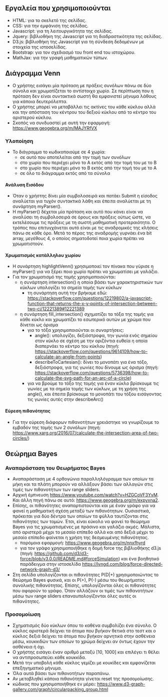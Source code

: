 ## Εργαλεία που χρησιμοποιούνται
* HTML: για το σκελετό της σελίδας.
* CSS: για την εμφάνιση της σελίδας.
* Javascript: για τη λειτουργικότητα της σελίδας.
* Jquery:  βιβλιοθήκη της Javascript για τη διαδραστικότητα της σελίδας.
* D3.js: βιβλιοθήκη της Javascript για τη σύνδεση δεδομένων με στοιχεία της ιστοσελίδας.
* Bootstrap: για τον σχεδιασμό του front end του ιστοχώρου.
* MathJax: για την γραφή μαθηματικών τύπων.

## Διάγραμμα Venn
* Ο χρήστης εισάγει μία πρόταση με πράξεις συνόλων πάνω σε δύο σύνολα και χρωματίζεται το αντίστοιχο χωρίο. Σε περίπτωση που η πρόταση δεν είναι συντακτικά σωστή θα εμφανιστεί μήνυμα λάθους για κάποια δευτερόλεπτα.
* Ο χρήστης μπορεί να μεταβάλλει τις ακτίνες του κάθε κύκλου αλλά και την απόσταση του κέντρου του δεξιού κύκλου από το κέντρο του αριστερού κύκλου.
* Σκοπός να συνδυαστεί με αυτή την εφαρμογή: https://www.geogebra.org/m/MAJYRfVX

### Υλοποίηση
* Το διάγραμμα το κωδικοποιούμε σε 4 χωρία:
	* σε αυτό που αποτελείται από την τομή των συνόλων
	* στο χωρίο που περιέχει μόνο το Α εκτός από την τομή του με το Β
	* στο χωρίο που περιέχει μόνο το Β εκτός από την τομή του με το Α
	* σε όλο το διάγραμμα εκτός από τα σύνολα
#### Ανάλυση Εισόδου
* Όταν ο χρήστης δίνει μία συμβολοσειρά και πατάει Submit η είσοδος αναλύεται για τυχόν συντακτικά λάθη και έπειτα αναλύεται με τη συνάρτηση myParser().
* Η myParser() δέχεται μία πρόταση και αυτό που κάνει είναι να αναλύσει τη συμβολοσειρά σε όρους και πράξεις ούτως ώστε, να εκτελέσουμε τις πράξεις με τη σωστή μαθηματική προτεραιότητα. Ο τρόπος που επιτυγχάνεται αυτό είναι με τις αναδρομικές της κλήσεις πάνω σε κάθε όρο. Μετά το πέρας της αναδρομής γυρνάει ένα bit array, μεγέθους 4, ο οποίος σηματοδοτεί ποια χωρία πρέπει να χρωματιστούν.

#### Χρωματισμός κατάλληλου χωρίου
* Η συνάρτηση highlightVenn() χρησιμοποιεί τον πίνακα που γύρισε η myParser() για να ξέρει ποιο χωρίο πρέπει να χρωματίσει με γαλάζιο.
* Για τον χρωματισμό της τομής χρησιμοποιούνται:
	* η συνάρτηση intersection() η οποία βάσει των χαρακτηριστικών των κύκλων υπολογίζει τα σημεία τομής των κύκλων
		* τη συνάρτηση αυτή την βρήκαμε εδώ: https://stackoverflow.com/questions/12219802/a-javascript-function-that-returns-the-x-y-points-of-intersection-between-two-ci/12221389#12221389
	* η συνάρτηση fill_intersection() σχηματίζει τα τόξα της τομής για κάθε κύκλο και χρωματίζει το εσωτερικό αυτών με χρώμα που δίνεται ως όρισμα
		* για το τόξα χρησιμοποιούνται οι συναρτήσεις:
			* angle(): υπολογίζει, δεξιόστροφα, την γωνία ενός σημείου στον κύκλο σε σχέση με την οριζόντια ευθεία η οποία διαπερνάει το κέντρο του κύκλου (πηγή: https://stackoverflow.com/questions/9614109/how-to-calculate-an-angle-from-points)
			* describeToCartesian(): δίνει το μονοπάτι για ένα τόξο, δεξιόστροφα, για τις γωνίες που δίνουμε ως όρισμα (πηγή: https://stackoverflow.com/questions/5736398/how-to-calculate-the-svg-path-for-an-arc-of-a-circle)
		* για να βρούμε το τόξο της τομής για έναν κύκλο βρίσκουμε τις γωνίες με τα σημεία τομής των κύκλων, με τη χρήση της angle(), και έπειτα βρίσκουμε το μονοπάτι του τόξου εισάγοντας τις γωνίες αυτές στην describeArc()
#### Εύρεση πιθανότητας
* Για την εύρεση διάφορων πιθανοτήτων χρειάστηκε να γνωρίζουμε το εμβαδόν της τομής των 2 συνόλων (πηγή: https://www.xarg.org/2016/07/calculate-the-intersection-area-of-two-circles/)

## Θεώρημα Bayes
### Αναπαράσταση του Θεωρήματος Bayes
* Αναπαράσταση με 4 ορθογώνια παραλληλόγραμμα των οποίων τα μήκη και τα πλάτη μπορούν να αλλάξουν βάσει των αλλαγών στις τιμές των πιθανοτήτων των range sliders.
* Αρχική έμπνευση https://www.youtube.com/watch?v=HZGCoVF3YvM. Και άλλη πηγή πάνω σε αυτό: https://www.geogebra.org/m/expyxna2.
* Επίσης, οι πιθανότητες αναπαρτιστούνται και με έναν γράφο για να φανεί η μαθηματική σχέση μεταξύ των πιθανότητων. Ουσιαστικά, πρόκειται για δύο δέντρα των οποίων τα φύλλα ταυτίζονται στις πιθανότητες των τομών. Έτσι, είναι εύκολο να φανεί το θεώρημα Bayes για τις χρωματισμένες με πράσινο και γαλάζιο ακμές. Μάλιστα, από αριστερά μέχρι το μεσαίο επίπεδο αλλά και από δεξιά μέχρι το μεσαίο επίπεδο φαίνεται η χρήση της δεσμευμένης πιθανότητας.  
	* παρόμοια εφαρμογή: https://www.geogebra.org/m/nnxfhyrd
	* για τον γράφο χρησιμοποιήθηκε η δομή force της βιβλιοθήκης d3.js (πηγή: https://github.com/d3/d3-force/blob/v3.0.0/README.md#forceSimulation) και ένα βοηθητικό παράδειγμα στην ιστοσελίδα https://lvngd.com/blog/force-directed-network-graph-d3/
* Στη σελίδα υπολογίζονται οι πιθανότητες P(D|+) χρησιμοποιώντας το θεώρημα Bayes φυσικά, και οι P(+), P(-) μέσω του θεωρήματος συνολικής πιθανότητας. Επίσης, υπολογίζονται όλες οι πιθανότητες που αφορούν το γράφο. Όταν αλλάζουν οι τιμές των πιθανοτήτων μέσω των range sliders επαναυπολογίζονται όλες αυτές οι πιθανότητες.

### Προσομοίωση
* Σχηματισμός δύο κύκλων όπου το καθένα συμβολίζει ένα σύνολο. Ο κύκλος αριστερά δείχνει τα άτομα που βγήκαν θετικά στο τεστ και ο κύκλος δεξιά δείχνει τα άτομα που βγήκαν αρνητικά στην ασθένεια μέσω, κουκκιδών των οποίων το χρώμα δείχνει αν όντως έχουν την ασθένεια ή όχι.
* Ο χρήστης εισάγει έναν αριθμό μεταξύ [10, 1000] και επιλέγει τι θέλει να αντιπροσωπεύει κάθε κουκκίδα. 
* Μετά την υποβολή κάθε κύκλος γεμίζει με κουκίδες και εμφανίζεται επεξηγηματικό μήνυμα.
* Όλα αυτά βάσει των πιθανοτήτων παραπάνω.
* Αν μεταβληθεί κάποια πιθανότητα γίνεται reset της προσομοίωσης.
* κώδικας που χρησιμοποιήθηκε εν μέρει: https://www.d3-graph-gallery.com/graph/circularpacking_group.html

